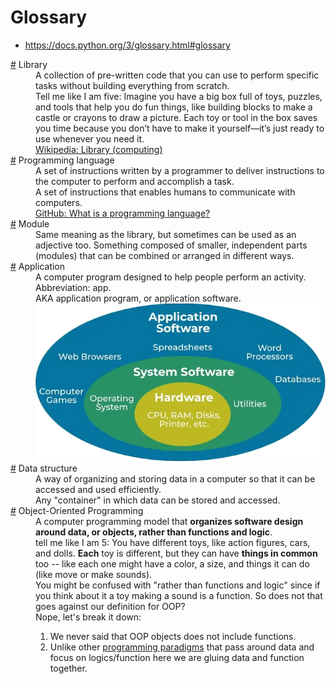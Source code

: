 # Glossary

- https://docs.python.org/3/glossary.html#glossary

<dl>
  <dt id="libraryGlossary">
    <a href="#libraryGlossary">#</a>
    Library
  </dt>
  <dd>
    A collection of pre-written code that you can use to perform specific tasks without building everything from scratch.
  </dd>
  <dd>
    Tell me like I am five: Imagine you have a big box full of toys, puzzles, and tools that help you do fun things, like building blocks to make a castle or crayons to draw a picture. Each toy or tool in the box saves you time because you don’t have to make it yourself—it’s just ready to use whenever you need it.
  </dd>
  <dd>
    <a href="https://en.wikipedia.org/wiki/Library_(computing)">
      Wikipedia: Library (computing)
    </a>
  </dd>
  <dt id="programmingLanguageGlossary">
    <a href="#programmingLanguageGlossary">#</a>
    Programming language
  </dt>
  <dd>
    A set of instructions written by a programmer to deliver instructions to the computer to perform and accomplish a task.
  </dd>
  <dd>
    A set of instructions that enables humans to communicate with computers.
  </dd>
  <dd>
    <a href="https://github.com/resources/articles/software-development/what-is-a-programming-language">
      GitHub: What is a programming language?
    </a>
  </dd>
  <dt id="moduleGlossary">
    <a href="#moduleGlossary">#</a>
    Module
  </dt>
  <dd>
    Same meaning as the library, but sometimes can be used as an adjective too. Something composed of smaller, independent parts (modules) that can be combined or arranged in different ways.
  </dd>
  <dt id="applicationGlossary">
    <a href="#applicationGlossary">#</a>
    Application
  </dt>
  <dd>
    A computer program designed to help people perform an activity.
  </dd>
  <dd>Abbreviation: app.</dd>
  <dd>AKA application program, or application software.</dd>
  <dd><img src="./assets/app-os-hardware.png" /></dd>
  <dt id="dataStructureGlossary">
    <a href="#dataStructureGlossary">#</a>
    Data structure
  </dt>
  <dd>
    A way of organizing and storing data in a computer so that it can be accessed and used efficiently.
  </dd>
  <dd>Any "container" in which data can be stored and accessed.</dd>
  <dt id="objectOrientedProgrammingGlossary">
    <a href="#objectOrientedProgrammingGlossary">#</a>
    Object-Oriented Programming
  </dt>
  <dd>
    A computer programming model that <b>organizes software design around data, or objects, rather than functions and logic</b>.
  </dd>
  <dd>
    tell me like I am 5: You have different toys, like action figures, cars, and dolls. <b>Each</b> toy is different, but they can have <b>things in common</b> too -- like each one might have a color, a size, and things it can do (like move or make sounds).
  </dd>
  <dd>
    You might be confused with "rather than functions and logic" since if you think about it a toy making a sound is a function. So does not that goes against our definition for OOP?
    <br/>
    Nope, let's break it down:
    <ol>
      <li>We never said that OOP objects does not include functions.</li>
      <li>
        Unlike other <a href="https://en.wikipedia.org/wiki/Programming_paradigm">programming paradigms</a> that pass around data and focus on logics/function here we are gluing data and function together.
      </li>
    </ol>
  </dd>
</dl>
